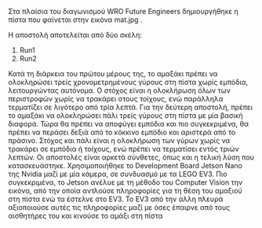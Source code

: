 
Στα πλαίσια του διαγωνισμού WRO Future Engineers δημιουργήθηκε η πίστα που φαίνεται στην εικόνα mat.jpg .

Η αποστολή αποτελείται από δύο σκέλη:
  1.	Run1
  2.	Run2

  Κατά τη διάρκεια του πρώτου μέρους της, το αμαξάκι πρέπει να ολοκληρώσει τρείς χρονομετρημένους γύρους στη πίστα χωρίς εμπόδια, λειτουργώντας αυτόνομα. Ο στόχος είναι η ολοκλήρωση όλων των περιστροφών χωρίς να τρακάρει στους τοίχους, ενώ παράλληλα τερματίζει σε λιγότερο από τρία λεπτά.
Για την δεύτερη αποστολή, πρέπει το αμαξάκι να ολοκληρώσει πάλι τρείς γύρους στη πίστα με μία βασική διαφορά. Τώρα θα πρέπει να αποφύγει εμπόδια και πιο συγκεκριμένα, θα πρέπει να περάσει δεξιά από το κόκκινο εμπόδιο και αριστερά από το πράσινο. Στόχος και πάλι είναι η ολοκλήρωση των γύρων χωρίς να τρακάρει σε εμπόδια ή τοίχους, ενώ πρέπει να τερματίσει εντός τριών λεπτών.
  Οι αποστολές είναι αρκετά σύνθετες, όπως και η τελική λύση που κατασκευάστηκε. Χρησιμοποιήθηκε το Development Board Jetson  Nano της Nvidia μαζί με μία κάμερα, σε συνδυασμό με τα LEGO EV3. Πιο συγκεκριμένα, το Jetson ανέλυε με τη μέθοδο του Computer Vision την εικόνα, από την οποία αντλούσε πληροφορίες για τη θέση του αμαξιού στη πίστα ενώ τα έστελνε στο EV3. Το EV3 από την άλλη πλευρά αξιοποιούσε αυτές τις πληροφορίες μαζί με όσες έπαιρνε από τους αισθητήρες του και κινούσε το αμάξι στη πίστα
